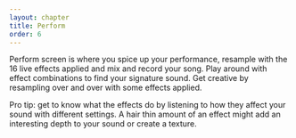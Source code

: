 ```yaml
---
layout: chapter
title: Perform
order: 6
---
```


Perform screen is where you spice up your performance, resample with the 16 live effects applied and mix and record your song. Play around with effect combinations to find your signature sound. Get creative by resampling over and over with some effects applied.

Pro tip: get to know what the effects do by listening to how they affect your sound with different settings. A hair thin amount of an effect might add an interesting depth to your sound or create a texture. 

